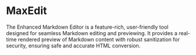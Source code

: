 # MaxEdit
The Enhanced Markdown Editor is a feature-rich, user-friendly tool designed for seamless Markdown editing and previewing. It provides a real-time rendered preview of Markdown content with robust sanitization for security, ensuring safe and accurate HTML conversion.
